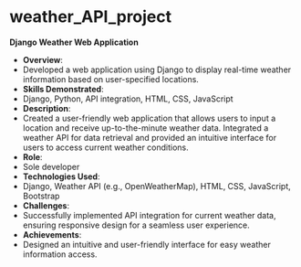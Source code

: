 # weather_API_project
**Django Weather Web Application**
- **Overview**:
-  Developed a web application using Django to display real-time weather information based on user-specified locations.
- **Skills Demonstrated**:
-  Django, Python, API integration, HTML, CSS, JavaScript
- **Description**:
-  Created a user-friendly web application that allows users to input a location and receive up-to-the-minute weather data. Integrated a weather API for data retrieval and provided an intuitive interface for users to access current weather conditions.
- **Role**:
-  Sole developer
- **Technologies Used**:
-  Django, Weather API (e.g., OpenWeatherMap), HTML, CSS, JavaScript, Bootstrap
- **Challenges**:
-  Successfully implemented API integration for current weather data, ensuring responsive design for a seamless user experience.
- **Achievements**:
-  Designed an intuitive and user-friendly interface for easy weather information access.

